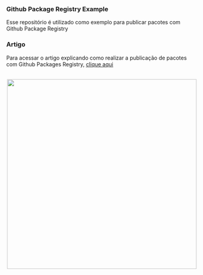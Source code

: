 ### Github Package Registry Example

Esse repositório é utilizado como exemplo para publicar pacotes com Github Package Registry

### Artigo
Para acessar o artigo explicando como realizar a publicação de pacotes com Github Packages Registry, [clique aqui](https://github.com/ederfmatos/github-package-registry-example)
<br>
<br>

<p align="center">
<img src='https://media.giphy.com/media/AeWoyE3ZT90YM/source.gif' width='500"'>
</p>
